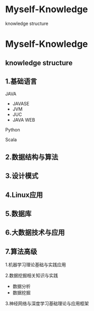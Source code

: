 # Myself-Knowledge
knowledge structure

# Myself-Knowledge
## knowledge structure

## 1.基础语言

JAVA
- JAVASE
- JVM
- JUC
- JAVA WEB

Python

Scala

## 2.数据结构与算法

## 3.设计模式

## 4.Linux应用

## 5.数据库

## 6.大数据技术与应用

## 7.算法高级

1.机器学习理论基础与实践应用

2.数据挖掘相关知识与实践
- 数据分析
- 数据挖掘

3.神经网络与深度学习基础理论与应用框架
